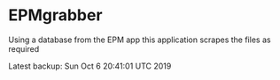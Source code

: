 # EPMgrabber
Using a database from the EPM app this application scrapes the files as required


Latest backup: Sun Oct 6 20:41:01 UTC 2019
